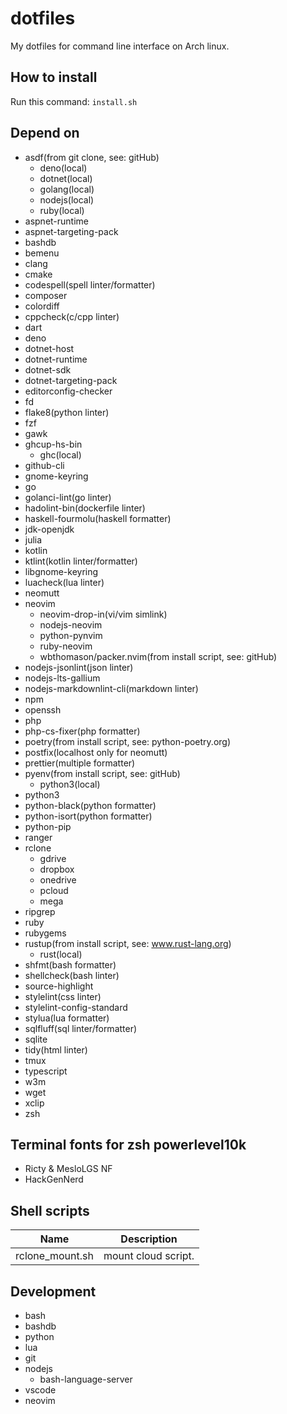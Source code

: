 # dotfiles

My dotfiles for command line interface on Arch linux.

## How to install

Run this command: `install.sh`

## Depend on

- asdf(from git clone, see: gitHub)
  - deno(local)
  - dotnet(local)
  - golang(local)
  - nodejs(local)
  - ruby(local)
- aspnet-runtime
- aspnet-targeting-pack
- bashdb
- bemenu
- clang
- cmake
- codespell(spell linter/formatter)
- composer
- colordiff
- cppcheck(c/cpp linter)
- dart
- deno
- dotnet-host
- dotnet-runtime
- dotnet-sdk
- dotnet-targeting-pack
- editorconfig-checker
- fd
- flake8(python linter)
- fzf
- gawk
- ghcup-hs-bin
  - ghc(local)
- github-cli
- gnome-keyring
- go
- golanci-lint(go linter)
- hadolint-bin(dockerfile linter)
- haskell-fourmolu(haskell formatter)
- jdk-openjdk
- julia
- kotlin
- ktlint(kotlin linter/formatter)
- libgnome-keyring
- luacheck(lua linter)
- neomutt
- neovim
  - neovim-drop-in(vi/vim simlink)
  - nodejs-neovim
  - python-pynvim
  - ruby-neovim
  - wbthomason/packer.nvim(from install script, see: gitHub)
- nodejs-jsonlint(json linter)
- nodejs-lts-gallium
- nodejs-markdownlint-cli(markdown linter)
- npm
- openssh
- php
- php-cs-fixer(php formatter)
- poetry(from install script, see: python-poetry.org)
- postfix(localhost only for neomutt)
- prettier(multiple formatter)
- pyenv(from install script, see: gitHub)
  - python3(local)
- python3
- python-black(python formatter)
- python-isort(python formatter)
- python-pip
- ranger
- rclone
  - gdrive
  - dropbox
  - onedrive
  - pcloud
  - mega
- ripgrep
- ruby
- rubygems
- rustup(from install script, see: www.rust-lang.org)
  - rust(local)
- shfmt(bash formatter)
- shellcheck(bash linter)
- source-highlight
- stylelint(css linter)
- stylelint-config-standard
- stylua(lua formatter)
- sqlfluff(sql linter/formatter)
- sqlite
- tidy(html linter)
- tmux
- typescript
- w3m
- wget
- xclip
- zsh

## Terminal fonts for zsh powerlevel10k

- Ricty & MesloLGS NF
- HackGenNerd

## Shell scripts

| Name            | Description         |
| --------------- | ------------------- |
| rclone_mount.sh | mount cloud script. |

## Development

- bash
- bashdb
- python
- lua
- git
- nodejs
  - bash-language-server
- vscode
- neovim
